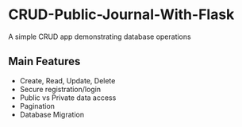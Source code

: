 # CRUD-Public-Journal-With-Flask
A simple CRUD app demonstrating database operations

## Main Features
- Create, Read, Update, Delete
- Secure registration/login
- Public vs Private data access
- Pagination
- Database Migration
